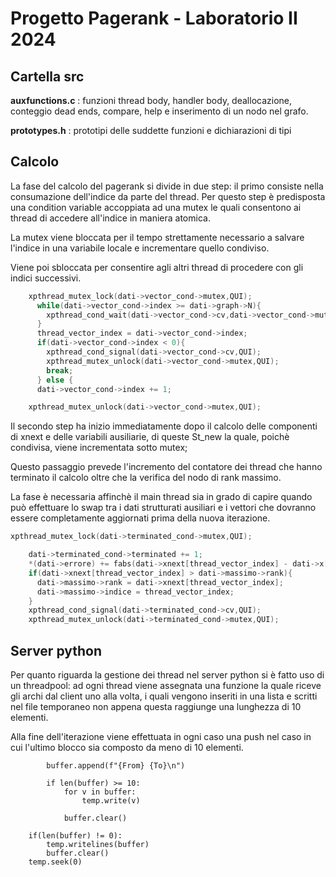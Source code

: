 # Progetto Pagerank - Laboratorio II 2024

## Cartella src

**auxfunctions.c** : funzioni thread body, handler body, deallocazione, conteggio dead ends, compare, help e inserimento di un nodo nel grafo.

**prototypes.h** : prototipi delle suddette funzioni e dichiarazioni di tipi


## Calcolo

La fase del calcolo del pagerank si divide in due step: il primo consiste nella consumazione dell'indice da parte del thread.
Per questo step è predisposta una condition variable accoppiata ad una mutex le quali consentono ai thread di accedere all'indice in maniera atomica. 

La mutex viene bloccata per il tempo strettamente necessario a salvare l'indice in una variabile locale e incrementare quello condiviso.

Viene poi sbloccata per consentire agli altri thread di procedere con gli indici successivi.

```C
    xpthread_mutex_lock(dati->vector_cond->mutex,QUI);
      while(dati->vector_cond->index >= dati->graph->N){
        xpthread_cond_wait(dati->vector_cond->cv,dati->vector_cond->mutex,QUI);
      }
      thread_vector_index = dati->vector_cond->index;
      if(dati->vector_cond->index < 0){
        xpthread_cond_signal(dati->vector_cond->cv,QUI);
        xpthread_mutex_unlock(dati->vector_cond->mutex,QUI);
        break;
      } else {
      dati->vector_cond->index += 1;

    xpthread_mutex_unlock(dati->vector_cond->mutex,QUI);
```
Il secondo step ha inizio immediatamente dopo il calcolo delle componenti di xnext e delle variabili ausiliarie, di queste St_new la quale, poichè condivisa, viene incrementata sotto mutex;

Questo passaggio prevede l'incremento del contatore dei thread che hanno terminato il calcolo oltre che la verifica del nodo di rank massimo.

La fase è necessaria affinchè il main thread sia in grado di capire quando può effettuare lo swap tra i dati strutturati ausiliari e i vettori che dovranno essere completamente aggiornati prima della nuova iterazione.

```C
xpthread_mutex_lock(dati->terminated_cond->mutex,QUI);

    dati->terminated_cond->terminated += 1;
    *(dati->errore) += fabs(dati->xnext[thread_vector_index] - dati->x[thread_vector_index]);
    if(dati->xnext[thread_vector_index] > dati->massimo->rank){
      dati->massimo->rank = dati->xnext[thread_vector_index];
      dati->massimo->indice = thread_vector_index;
    }
    xpthread_cond_signal(dati->terminated_cond->cv,QUI);
    xpthread_mutex_unlock(dati->terminated_cond->mutex,QUI);
```

## Server python

Per quanto riguarda la gestione dei thread nel server python si è fatto uso di un threadpool:
ad ogni thread viene assegnata una funzione la quale riceve gli archi dal client uno alla volta, i quali vengono inseriti in una lista e scritti nel file temporaneo non appena questa raggiunge una lunghezza di 10 elementi.

Alla fine dell'iterazione viene effettuata in ogni caso una push nel caso in cui l'ultimo blocco sia composto da meno di 10 elementi.

```Py
        buffer.append(f"{From} {To}\n")
        
        if len(buffer) >= 10:
            for v in buffer:
                temp.write(v)
                
            buffer.clear()
    
    if(len(buffer) != 0):
        temp.writelines(buffer)
        buffer.clear()
    temp.seek(0)
```
